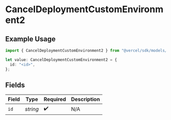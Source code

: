 # CancelDeploymentCustomEnvironment2

## Example Usage

```typescript
import { CancelDeploymentCustomEnvironment2 } from "@vercel/sdk/models/operations/canceldeployment.js";

let value: CancelDeploymentCustomEnvironment2 = {
  id: "<id>",
};
```

## Fields

| Field              | Type               | Required           | Description        |
| ------------------ | ------------------ | ------------------ | ------------------ |
| `id`               | *string*           | :heavy_check_mark: | N/A                |